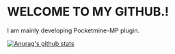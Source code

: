 # WELCOME TO MY GITHUB.!

I am mainly developing Pocketmine-MP plugin.

[![Anurag's github stats](https://github-readme-stats.vercel.app/api?username=JUN-KR)](https://github.com/JUN-KR/github-readme-stats)

